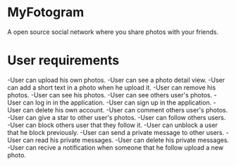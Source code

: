 # MyFotogram
A open source social network where you share photos with your friends.

# User requirements
-User can upload his own photos.
-User can see a photo detail view.
-User can add a short text in a photo when he upload it.
-User can remove his photos.
-User can see his photos.
-User can see others user's photos.
-User can log in in the application.
-User can sign up in the application.
-User can delete his own account.
-User can comment others user's photos.
-User can give a star to other user's photos.
-User can follow others users.
-User can block others user that they follow it.
-User can unblock a user that he block previously.
-User can send a private message to other users.
-User can read his private messages.
-User can delete his private messages.
-User can recive a notification when someone that he follow upload a new photo.